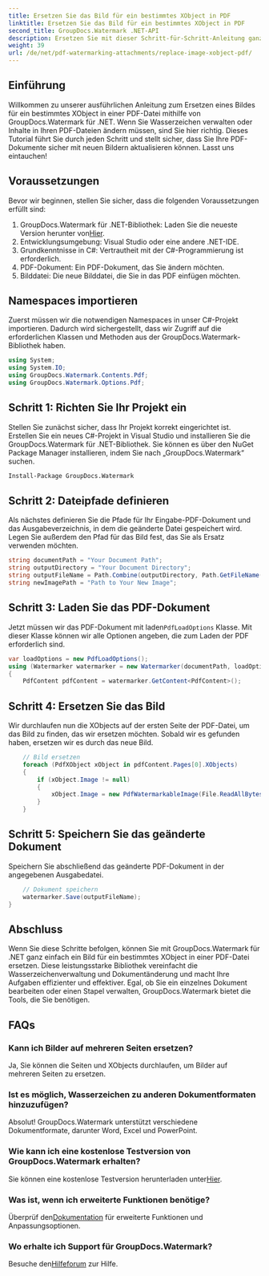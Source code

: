 ```yaml
---
title: Ersetzen Sie das Bild für ein bestimmtes XObject in PDF
linktitle: Ersetzen Sie das Bild für ein bestimmtes XObject in PDF
second_title: GroupDocs.Watermark .NET-API
description: Ersetzen Sie mit dieser Schritt-für-Schritt-Anleitung ganz einfach Bilder in PDFs mit GroupDocs.Watermark für .NET. Perfekt für die effiziente Verwaltung von PDF-Inhalten.
weight: 39
url: /de/net/pdf-watermarking-attachments/replace-image-xobject-pdf/
---
```

## Einführung
Willkommen zu unserer ausführlichen Anleitung zum Ersetzen eines Bildes für ein bestimmtes XObject in einer PDF-Datei mithilfe von GroupDocs.Watermark für .NET. Wenn Sie Wasserzeichen verwalten oder Inhalte in Ihren PDF-Dateien ändern müssen, sind Sie hier richtig. Dieses Tutorial führt Sie durch jeden Schritt und stellt sicher, dass Sie Ihre PDF-Dokumente sicher mit neuen Bildern aktualisieren können. Lasst uns eintauchen!
## Voraussetzungen
Bevor wir beginnen, stellen Sie sicher, dass die folgenden Voraussetzungen erfüllt sind:
1.  GroupDocs.Watermark für .NET-Bibliothek: Laden Sie die neueste Version herunter von[Hier](https://releases.groupdocs.com/Watermark/net/).
2. Entwicklungsumgebung: Visual Studio oder eine andere .NET-IDE.
3. Grundkenntnisse in C#: Vertrautheit mit der C#-Programmierung ist erforderlich.
4. PDF-Dokument: Ein PDF-Dokument, das Sie ändern möchten.
5. Bilddatei: Die neue Bilddatei, die Sie in das PDF einfügen möchten.

## Namespaces importieren
Zuerst müssen wir die notwendigen Namespaces in unser C#-Projekt importieren. Dadurch wird sichergestellt, dass wir Zugriff auf die erforderlichen Klassen und Methoden aus der GroupDocs.Watermark-Bibliothek haben.
```csharp
using System;
using System.IO;
using GroupDocs.Watermark.Contents.Pdf;
using GroupDocs.Watermark.Options.Pdf;
```
## Schritt 1: Richten Sie Ihr Projekt ein
Stellen Sie zunächst sicher, dass Ihr Projekt korrekt eingerichtet ist. Erstellen Sie ein neues C#-Projekt in Visual Studio und installieren Sie die GroupDocs.Watermark für .NET-Bibliothek. Sie können es über den NuGet Package Manager installieren, indem Sie nach „GroupDocs.Watermark“ suchen.
```sh
Install-Package GroupDocs.Watermark
```
## Schritt 2: Dateipfade definieren
Als nächstes definieren Sie die Pfade für Ihr Eingabe-PDF-Dokument und das Ausgabeverzeichnis, in dem die geänderte Datei gespeichert wird. Legen Sie außerdem den Pfad für das Bild fest, das Sie als Ersatz verwenden möchten.
```csharp
string documentPath = "Your Document Path";
string outputDirectory = "Your Document Directory";
string outputFileName = Path.Combine(outputDirectory, Path.GetFileName(documentPath));
string newImagePath = "Path to Your New Image";
```
## Schritt 3: Laden Sie das PDF-Dokument
 Jetzt müssen wir das PDF-Dokument mit laden`PdfLoadOptions` Klasse. Mit dieser Klasse können wir alle Optionen angeben, die zum Laden der PDF erforderlich sind.
```csharp
var loadOptions = new PdfLoadOptions();
using (Watermarker watermarker = new Watermarker(documentPath, loadOptions))
{
    PdfContent pdfContent = watermarker.GetContent<PdfContent>();
```
## Schritt 4: Ersetzen Sie das Bild
Wir durchlaufen nun die XObjects auf der ersten Seite der PDF-Datei, um das Bild zu finden, das wir ersetzen möchten. Sobald wir es gefunden haben, ersetzen wir es durch das neue Bild.
```csharp
    // Bild ersetzen
    foreach (PdfXObject xObject in pdfContent.Pages[0].XObjects)
    {
        if (xObject.Image != null)
        {
            xObject.Image = new PdfWatermarkableImage(File.ReadAllBytes(newImagePath));
        }
    }
```
## Schritt 5: Speichern Sie das geänderte Dokument
Speichern Sie abschließend das geänderte PDF-Dokument in der angegebenen Ausgabedatei.
```csharp
    // Dokument speichern
    watermarker.Save(outputFileName);
}
```

## Abschluss
Wenn Sie diese Schritte befolgen, können Sie mit GroupDocs.Watermark für .NET ganz einfach ein Bild für ein bestimmtes XObject in einer PDF-Datei ersetzen. Diese leistungsstarke Bibliothek vereinfacht die Wasserzeichenverwaltung und Dokumentänderung und macht Ihre Aufgaben effizienter und effektiver. Egal, ob Sie ein einzelnes Dokument bearbeiten oder einen Stapel verwalten, GroupDocs.Watermark bietet die Tools, die Sie benötigen.
## FAQs
### Kann ich Bilder auf mehreren Seiten ersetzen?
Ja, Sie können die Seiten und XObjects durchlaufen, um Bilder auf mehreren Seiten zu ersetzen.
### Ist es möglich, Wasserzeichen zu anderen Dokumentformaten hinzuzufügen?
Absolut! GroupDocs.Watermark unterstützt verschiedene Dokumentformate, darunter Word, Excel und PowerPoint.
### Wie kann ich eine kostenlose Testversion von GroupDocs.Watermark erhalten?
 Sie können eine kostenlose Testversion herunterladen unter[Hier](https://releases.groupdocs.com/).
### Was ist, wenn ich erweiterte Funktionen benötige?
 Überprüf den[Dokumentation](https://tutorials.groupdocs.com/Watermark/net/) für erweiterte Funktionen und Anpassungsoptionen.
### Wo erhalte ich Support für GroupDocs.Watermark?
 Besuche den[Hilfeforum](https://forum.groupdocs.com/c/watermark/19) zur Hilfe.